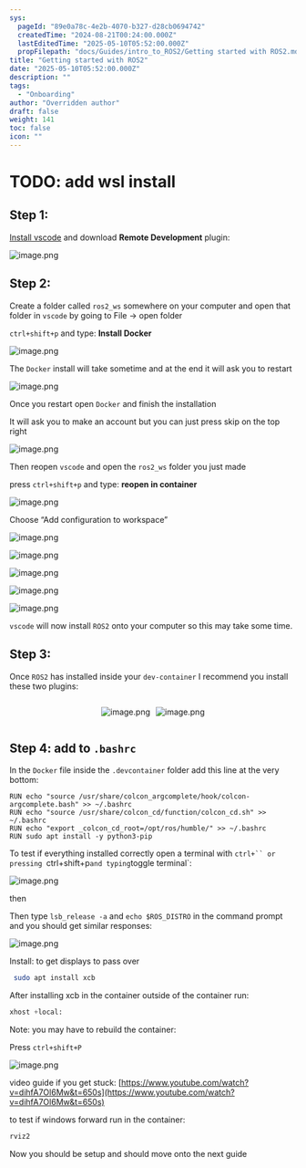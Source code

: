 ```yaml
---
sys:
  pageId: "89e0a78c-4e2b-4070-b327-d28cb0694742"
  createdTime: "2024-08-21T00:24:00.000Z"
  lastEditedTime: "2025-05-10T05:52:00.000Z"
  propFilepath: "docs/Guides/intro_to_ROS2/Getting started with ROS2.md"
title: "Getting started with ROS2"
date: "2025-05-10T05:52:00.000Z"
description: ""
tags:
  - "Onboarding"
author: "Overridden author"
draft: false
weight: 141
toc: false
icon: ""
---
```


# TODO: add wsl install

## Step 1:

[Install vscode](https://code.visualstudio.com/download) and download **Remote Development** plugin:

![image.png](https://prod-files-secure.s3.us-west-2.amazonaws.com/d518164a-d88e-44d1-a4ee-3adb3bd8bce0/efb52993-1881-4a40-b95e-6f020334f022/image.png?X-Amz-Algorithm=AWS4-HMAC-SHA256&X-Amz-Content-Sha256=UNSIGNED-PAYLOAD&X-Amz-Credential=ASIAZI2LB4667UVUTQXF%2F20250604%2Fus-west-2%2Fs3%2Faws4_request&X-Amz-Date=20250604T132644Z&X-Amz-Expires=3600&X-Amz-Security-Token=IQoJb3JpZ2luX2VjEFUaCXVzLXdlc3QtMiJGMEQCIAs%2FBabEgouae2TwbH2Gw5AlSE4znUm5tFguwxLBTJ%2BIAiB3AflKxq%2BVvYPcbvxsX%2FMlKZl7f9cev8fz7eIpn6kaByr%2FAwguEAAaDDYzNzQyMzE4MzgwNSIMmc8RkFzUWms%2BCrcxKtwD4A1eRFRoNxIpjjq1ajnGG6i%2BM0FwrEI1Uo3zl7tGKmlyQsn3hpxbWK8dsi7BoeimzRLCCvkDWhIkt1%2FPCQSYxumSBgfRBJjopA7eAlOaLR%2FylCASRTjxfw9L5tLjI40oYW69JzlIpsqVuUh%2FH7faFf7HzjxFusAE9TF7U9Twk22H7QoQSm3cSYeeeB554gHkpIwzI%2Fi8gBgUfGGJh7TLy8newLvPQDwsZSIy3fMbDj0baZ2gHX7vD3y6Hg3%2BLL2I8HKmpfeWwyceU8B3kXhs8asWMK%2FvsUUfzMfnyoVSZBKUFTpVpjF0ehab%2F75ZdNV2uye8DWpKsQQ9J6QarT%2FPEbzCkYpqBaPm7xAKmxz8MN1gq9c1dBLpLuoVfkm6JBmDf%2FrPZnnCgO2aGV0gPblR9S327qckzTZ2Pg5r1E0tlW%2BCP1qE%2Fl20PwHlQkxBozfUUHPhKJeLCOqo0Z%2Bgk49ThnPq3M0OwRSaTbebTrTmlswFygl1mP2l4rKw%2B%2BlAb%2FyA1Ss2uFuY3v5U5uT6xK14%2FhRg%2FCM%2B0omdQRAd%2BkPy5DvWnDie87rnrI9%2FRO4w9yg4ZZphgtSDgru%2BGhi6TwGumsTVr8QhIPEOuqbtDq8oO8%2BzuDFdm3LYOSRGByww14CBwgY6pgEIDp4FyN53HPcVoOU9bWqp3aqm6HS7pBWAyvJBm2YVLUC%2BQqyfOvodemLNMenxKNiLjrw7SvB96JhbL%2F0lGBrj%2B4lDYx0dd5BK%2FJtmi%2FPDxL12XcLtgl4UOuAXknP1imw97jgT5X4R1fw1lt6BzC4G7Qf2fVIUva%2FnDyVs5wRiRedWO97wk70RRgvIEqXnLkNdSOxlDo75v9NSf7YaCVUq6hCa53oC&X-Amz-Signature=5fccce72146a1ac59f378256d54146e2bb019cf834a1b50e0eddd5b9d9c60ba3&X-Amz-SignedHeaders=host&x-id=GetObject)

## Step 2:

Create a folder called `ros2_ws` somewhere on your computer and open that folder in `vscode` by going to File → open folder 

`ctrl+shift+p` and type: **Install Docker**

![image.png](https://prod-files-secure.s3.us-west-2.amazonaws.com/d518164a-d88e-44d1-a4ee-3adb3bd8bce0/2269dc0e-1cd5-47ff-bceb-c04ad9b2eab0/image.png?X-Amz-Algorithm=AWS4-HMAC-SHA256&X-Amz-Content-Sha256=UNSIGNED-PAYLOAD&X-Amz-Credential=ASIAZI2LB4667UVUTQXF%2F20250604%2Fus-west-2%2Fs3%2Faws4_request&X-Amz-Date=20250604T132644Z&X-Amz-Expires=3600&X-Amz-Security-Token=IQoJb3JpZ2luX2VjEFUaCXVzLXdlc3QtMiJGMEQCIAs%2FBabEgouae2TwbH2Gw5AlSE4znUm5tFguwxLBTJ%2BIAiB3AflKxq%2BVvYPcbvxsX%2FMlKZl7f9cev8fz7eIpn6kaByr%2FAwguEAAaDDYzNzQyMzE4MzgwNSIMmc8RkFzUWms%2BCrcxKtwD4A1eRFRoNxIpjjq1ajnGG6i%2BM0FwrEI1Uo3zl7tGKmlyQsn3hpxbWK8dsi7BoeimzRLCCvkDWhIkt1%2FPCQSYxumSBgfRBJjopA7eAlOaLR%2FylCASRTjxfw9L5tLjI40oYW69JzlIpsqVuUh%2FH7faFf7HzjxFusAE9TF7U9Twk22H7QoQSm3cSYeeeB554gHkpIwzI%2Fi8gBgUfGGJh7TLy8newLvPQDwsZSIy3fMbDj0baZ2gHX7vD3y6Hg3%2BLL2I8HKmpfeWwyceU8B3kXhs8asWMK%2FvsUUfzMfnyoVSZBKUFTpVpjF0ehab%2F75ZdNV2uye8DWpKsQQ9J6QarT%2FPEbzCkYpqBaPm7xAKmxz8MN1gq9c1dBLpLuoVfkm6JBmDf%2FrPZnnCgO2aGV0gPblR9S327qckzTZ2Pg5r1E0tlW%2BCP1qE%2Fl20PwHlQkxBozfUUHPhKJeLCOqo0Z%2Bgk49ThnPq3M0OwRSaTbebTrTmlswFygl1mP2l4rKw%2B%2BlAb%2FyA1Ss2uFuY3v5U5uT6xK14%2FhRg%2FCM%2B0omdQRAd%2BkPy5DvWnDie87rnrI9%2FRO4w9yg4ZZphgtSDgru%2BGhi6TwGumsTVr8QhIPEOuqbtDq8oO8%2BzuDFdm3LYOSRGByww14CBwgY6pgEIDp4FyN53HPcVoOU9bWqp3aqm6HS7pBWAyvJBm2YVLUC%2BQqyfOvodemLNMenxKNiLjrw7SvB96JhbL%2F0lGBrj%2B4lDYx0dd5BK%2FJtmi%2FPDxL12XcLtgl4UOuAXknP1imw97jgT5X4R1fw1lt6BzC4G7Qf2fVIUva%2FnDyVs5wRiRedWO97wk70RRgvIEqXnLkNdSOxlDo75v9NSf7YaCVUq6hCa53oC&X-Amz-Signature=b7027f916be2e737b3c4eb6611dcced2ed034c661b19f907ba46b6d8c0fc133c&X-Amz-SignedHeaders=host&x-id=GetObject)

The `Docker` install will take sometime and at the end it will ask you to restart

![image.png](https://prod-files-secure.s3.us-west-2.amazonaws.com/d518164a-d88e-44d1-a4ee-3adb3bd8bce0/ed233f78-be33-4b1f-b89c-9c346c0e961e/image.png?X-Amz-Algorithm=AWS4-HMAC-SHA256&X-Amz-Content-Sha256=UNSIGNED-PAYLOAD&X-Amz-Credential=ASIAZI2LB4667UVUTQXF%2F20250604%2Fus-west-2%2Fs3%2Faws4_request&X-Amz-Date=20250604T132644Z&X-Amz-Expires=3600&X-Amz-Security-Token=IQoJb3JpZ2luX2VjEFUaCXVzLXdlc3QtMiJGMEQCIAs%2FBabEgouae2TwbH2Gw5AlSE4znUm5tFguwxLBTJ%2BIAiB3AflKxq%2BVvYPcbvxsX%2FMlKZl7f9cev8fz7eIpn6kaByr%2FAwguEAAaDDYzNzQyMzE4MzgwNSIMmc8RkFzUWms%2BCrcxKtwD4A1eRFRoNxIpjjq1ajnGG6i%2BM0FwrEI1Uo3zl7tGKmlyQsn3hpxbWK8dsi7BoeimzRLCCvkDWhIkt1%2FPCQSYxumSBgfRBJjopA7eAlOaLR%2FylCASRTjxfw9L5tLjI40oYW69JzlIpsqVuUh%2FH7faFf7HzjxFusAE9TF7U9Twk22H7QoQSm3cSYeeeB554gHkpIwzI%2Fi8gBgUfGGJh7TLy8newLvPQDwsZSIy3fMbDj0baZ2gHX7vD3y6Hg3%2BLL2I8HKmpfeWwyceU8B3kXhs8asWMK%2FvsUUfzMfnyoVSZBKUFTpVpjF0ehab%2F75ZdNV2uye8DWpKsQQ9J6QarT%2FPEbzCkYpqBaPm7xAKmxz8MN1gq9c1dBLpLuoVfkm6JBmDf%2FrPZnnCgO2aGV0gPblR9S327qckzTZ2Pg5r1E0tlW%2BCP1qE%2Fl20PwHlQkxBozfUUHPhKJeLCOqo0Z%2Bgk49ThnPq3M0OwRSaTbebTrTmlswFygl1mP2l4rKw%2B%2BlAb%2FyA1Ss2uFuY3v5U5uT6xK14%2FhRg%2FCM%2B0omdQRAd%2BkPy5DvWnDie87rnrI9%2FRO4w9yg4ZZphgtSDgru%2BGhi6TwGumsTVr8QhIPEOuqbtDq8oO8%2BzuDFdm3LYOSRGByww14CBwgY6pgEIDp4FyN53HPcVoOU9bWqp3aqm6HS7pBWAyvJBm2YVLUC%2BQqyfOvodemLNMenxKNiLjrw7SvB96JhbL%2F0lGBrj%2B4lDYx0dd5BK%2FJtmi%2FPDxL12XcLtgl4UOuAXknP1imw97jgT5X4R1fw1lt6BzC4G7Qf2fVIUva%2FnDyVs5wRiRedWO97wk70RRgvIEqXnLkNdSOxlDo75v9NSf7YaCVUq6hCa53oC&X-Amz-Signature=555cc565fecd9153ab9b91e701a2b3672d775eeedc689ee314c2e558ad719640&X-Amz-SignedHeaders=host&x-id=GetObject)

Once you restart open `Docker` and finish the installation

It will ask you to make an account but you can just press skip on the top right

![image.png](https://prod-files-secure.s3.us-west-2.amazonaws.com/d518164a-d88e-44d1-a4ee-3adb3bd8bce0/21010ad9-1659-4fd9-9f59-9932a09b2a3d/image.png?X-Amz-Algorithm=AWS4-HMAC-SHA256&X-Amz-Content-Sha256=UNSIGNED-PAYLOAD&X-Amz-Credential=ASIAZI2LB4667UVUTQXF%2F20250604%2Fus-west-2%2Fs3%2Faws4_request&X-Amz-Date=20250604T132644Z&X-Amz-Expires=3600&X-Amz-Security-Token=IQoJb3JpZ2luX2VjEFUaCXVzLXdlc3QtMiJGMEQCIAs%2FBabEgouae2TwbH2Gw5AlSE4znUm5tFguwxLBTJ%2BIAiB3AflKxq%2BVvYPcbvxsX%2FMlKZl7f9cev8fz7eIpn6kaByr%2FAwguEAAaDDYzNzQyMzE4MzgwNSIMmc8RkFzUWms%2BCrcxKtwD4A1eRFRoNxIpjjq1ajnGG6i%2BM0FwrEI1Uo3zl7tGKmlyQsn3hpxbWK8dsi7BoeimzRLCCvkDWhIkt1%2FPCQSYxumSBgfRBJjopA7eAlOaLR%2FylCASRTjxfw9L5tLjI40oYW69JzlIpsqVuUh%2FH7faFf7HzjxFusAE9TF7U9Twk22H7QoQSm3cSYeeeB554gHkpIwzI%2Fi8gBgUfGGJh7TLy8newLvPQDwsZSIy3fMbDj0baZ2gHX7vD3y6Hg3%2BLL2I8HKmpfeWwyceU8B3kXhs8asWMK%2FvsUUfzMfnyoVSZBKUFTpVpjF0ehab%2F75ZdNV2uye8DWpKsQQ9J6QarT%2FPEbzCkYpqBaPm7xAKmxz8MN1gq9c1dBLpLuoVfkm6JBmDf%2FrPZnnCgO2aGV0gPblR9S327qckzTZ2Pg5r1E0tlW%2BCP1qE%2Fl20PwHlQkxBozfUUHPhKJeLCOqo0Z%2Bgk49ThnPq3M0OwRSaTbebTrTmlswFygl1mP2l4rKw%2B%2BlAb%2FyA1Ss2uFuY3v5U5uT6xK14%2FhRg%2FCM%2B0omdQRAd%2BkPy5DvWnDie87rnrI9%2FRO4w9yg4ZZphgtSDgru%2BGhi6TwGumsTVr8QhIPEOuqbtDq8oO8%2BzuDFdm3LYOSRGByww14CBwgY6pgEIDp4FyN53HPcVoOU9bWqp3aqm6HS7pBWAyvJBm2YVLUC%2BQqyfOvodemLNMenxKNiLjrw7SvB96JhbL%2F0lGBrj%2B4lDYx0dd5BK%2FJtmi%2FPDxL12XcLtgl4UOuAXknP1imw97jgT5X4R1fw1lt6BzC4G7Qf2fVIUva%2FnDyVs5wRiRedWO97wk70RRgvIEqXnLkNdSOxlDo75v9NSf7YaCVUq6hCa53oC&X-Amz-Signature=59c8f168e7d5af1087d55670e0909b314dc441fe0214427de77ec15b69c2f5be&X-Amz-SignedHeaders=host&x-id=GetObject)

Then reopen `vscode` and open the `ros2_ws` folder you just made

press `ctrl+shift+p` and type: **reopen in container**

![image.png](https://prod-files-secure.s3.us-west-2.amazonaws.com/d518164a-d88e-44d1-a4ee-3adb3bd8bce0/4e93b8c2-41ad-488c-8095-c74205196118/image.png?X-Amz-Algorithm=AWS4-HMAC-SHA256&X-Amz-Content-Sha256=UNSIGNED-PAYLOAD&X-Amz-Credential=ASIAZI2LB4667UVUTQXF%2F20250604%2Fus-west-2%2Fs3%2Faws4_request&X-Amz-Date=20250604T132644Z&X-Amz-Expires=3600&X-Amz-Security-Token=IQoJb3JpZ2luX2VjEFUaCXVzLXdlc3QtMiJGMEQCIAs%2FBabEgouae2TwbH2Gw5AlSE4znUm5tFguwxLBTJ%2BIAiB3AflKxq%2BVvYPcbvxsX%2FMlKZl7f9cev8fz7eIpn6kaByr%2FAwguEAAaDDYzNzQyMzE4MzgwNSIMmc8RkFzUWms%2BCrcxKtwD4A1eRFRoNxIpjjq1ajnGG6i%2BM0FwrEI1Uo3zl7tGKmlyQsn3hpxbWK8dsi7BoeimzRLCCvkDWhIkt1%2FPCQSYxumSBgfRBJjopA7eAlOaLR%2FylCASRTjxfw9L5tLjI40oYW69JzlIpsqVuUh%2FH7faFf7HzjxFusAE9TF7U9Twk22H7QoQSm3cSYeeeB554gHkpIwzI%2Fi8gBgUfGGJh7TLy8newLvPQDwsZSIy3fMbDj0baZ2gHX7vD3y6Hg3%2BLL2I8HKmpfeWwyceU8B3kXhs8asWMK%2FvsUUfzMfnyoVSZBKUFTpVpjF0ehab%2F75ZdNV2uye8DWpKsQQ9J6QarT%2FPEbzCkYpqBaPm7xAKmxz8MN1gq9c1dBLpLuoVfkm6JBmDf%2FrPZnnCgO2aGV0gPblR9S327qckzTZ2Pg5r1E0tlW%2BCP1qE%2Fl20PwHlQkxBozfUUHPhKJeLCOqo0Z%2Bgk49ThnPq3M0OwRSaTbebTrTmlswFygl1mP2l4rKw%2B%2BlAb%2FyA1Ss2uFuY3v5U5uT6xK14%2FhRg%2FCM%2B0omdQRAd%2BkPy5DvWnDie87rnrI9%2FRO4w9yg4ZZphgtSDgru%2BGhi6TwGumsTVr8QhIPEOuqbtDq8oO8%2BzuDFdm3LYOSRGByww14CBwgY6pgEIDp4FyN53HPcVoOU9bWqp3aqm6HS7pBWAyvJBm2YVLUC%2BQqyfOvodemLNMenxKNiLjrw7SvB96JhbL%2F0lGBrj%2B4lDYx0dd5BK%2FJtmi%2FPDxL12XcLtgl4UOuAXknP1imw97jgT5X4R1fw1lt6BzC4G7Qf2fVIUva%2FnDyVs5wRiRedWO97wk70RRgvIEqXnLkNdSOxlDo75v9NSf7YaCVUq6hCa53oC&X-Amz-Signature=670485fdfe958f3ef5d54871989c653acd81cf6c01823a80a81e801a3764922f&X-Amz-SignedHeaders=host&x-id=GetObject)

Choose “Add configuration to workspace”

![image.png](https://prod-files-secure.s3.us-west-2.amazonaws.com/d518164a-d88e-44d1-a4ee-3adb3bd8bce0/9560b282-5060-4989-ba37-97e7b2c22476/image.png?X-Amz-Algorithm=AWS4-HMAC-SHA256&X-Amz-Content-Sha256=UNSIGNED-PAYLOAD&X-Amz-Credential=ASIAZI2LB4667UVUTQXF%2F20250604%2Fus-west-2%2Fs3%2Faws4_request&X-Amz-Date=20250604T132644Z&X-Amz-Expires=3600&X-Amz-Security-Token=IQoJb3JpZ2luX2VjEFUaCXVzLXdlc3QtMiJGMEQCIAs%2FBabEgouae2TwbH2Gw5AlSE4znUm5tFguwxLBTJ%2BIAiB3AflKxq%2BVvYPcbvxsX%2FMlKZl7f9cev8fz7eIpn6kaByr%2FAwguEAAaDDYzNzQyMzE4MzgwNSIMmc8RkFzUWms%2BCrcxKtwD4A1eRFRoNxIpjjq1ajnGG6i%2BM0FwrEI1Uo3zl7tGKmlyQsn3hpxbWK8dsi7BoeimzRLCCvkDWhIkt1%2FPCQSYxumSBgfRBJjopA7eAlOaLR%2FylCASRTjxfw9L5tLjI40oYW69JzlIpsqVuUh%2FH7faFf7HzjxFusAE9TF7U9Twk22H7QoQSm3cSYeeeB554gHkpIwzI%2Fi8gBgUfGGJh7TLy8newLvPQDwsZSIy3fMbDj0baZ2gHX7vD3y6Hg3%2BLL2I8HKmpfeWwyceU8B3kXhs8asWMK%2FvsUUfzMfnyoVSZBKUFTpVpjF0ehab%2F75ZdNV2uye8DWpKsQQ9J6QarT%2FPEbzCkYpqBaPm7xAKmxz8MN1gq9c1dBLpLuoVfkm6JBmDf%2FrPZnnCgO2aGV0gPblR9S327qckzTZ2Pg5r1E0tlW%2BCP1qE%2Fl20PwHlQkxBozfUUHPhKJeLCOqo0Z%2Bgk49ThnPq3M0OwRSaTbebTrTmlswFygl1mP2l4rKw%2B%2BlAb%2FyA1Ss2uFuY3v5U5uT6xK14%2FhRg%2FCM%2B0omdQRAd%2BkPy5DvWnDie87rnrI9%2FRO4w9yg4ZZphgtSDgru%2BGhi6TwGumsTVr8QhIPEOuqbtDq8oO8%2BzuDFdm3LYOSRGByww14CBwgY6pgEIDp4FyN53HPcVoOU9bWqp3aqm6HS7pBWAyvJBm2YVLUC%2BQqyfOvodemLNMenxKNiLjrw7SvB96JhbL%2F0lGBrj%2B4lDYx0dd5BK%2FJtmi%2FPDxL12XcLtgl4UOuAXknP1imw97jgT5X4R1fw1lt6BzC4G7Qf2fVIUva%2FnDyVs5wRiRedWO97wk70RRgvIEqXnLkNdSOxlDo75v9NSf7YaCVUq6hCa53oC&X-Amz-Signature=c17eafa804769ac185c93b91cece6ac22f6daeb20fc1200ab35a2bc1b0d3cdf9&X-Amz-SignedHeaders=host&x-id=GetObject)

![image.png](https://prod-files-secure.s3.us-west-2.amazonaws.com/d518164a-d88e-44d1-a4ee-3adb3bd8bce0/2ee63f81-886b-48e8-a553-dc6e5eac99e4/image.png?X-Amz-Algorithm=AWS4-HMAC-SHA256&X-Amz-Content-Sha256=UNSIGNED-PAYLOAD&X-Amz-Credential=ASIAZI2LB4667UVUTQXF%2F20250604%2Fus-west-2%2Fs3%2Faws4_request&X-Amz-Date=20250604T132644Z&X-Amz-Expires=3600&X-Amz-Security-Token=IQoJb3JpZ2luX2VjEFUaCXVzLXdlc3QtMiJGMEQCIAs%2FBabEgouae2TwbH2Gw5AlSE4znUm5tFguwxLBTJ%2BIAiB3AflKxq%2BVvYPcbvxsX%2FMlKZl7f9cev8fz7eIpn6kaByr%2FAwguEAAaDDYzNzQyMzE4MzgwNSIMmc8RkFzUWms%2BCrcxKtwD4A1eRFRoNxIpjjq1ajnGG6i%2BM0FwrEI1Uo3zl7tGKmlyQsn3hpxbWK8dsi7BoeimzRLCCvkDWhIkt1%2FPCQSYxumSBgfRBJjopA7eAlOaLR%2FylCASRTjxfw9L5tLjI40oYW69JzlIpsqVuUh%2FH7faFf7HzjxFusAE9TF7U9Twk22H7QoQSm3cSYeeeB554gHkpIwzI%2Fi8gBgUfGGJh7TLy8newLvPQDwsZSIy3fMbDj0baZ2gHX7vD3y6Hg3%2BLL2I8HKmpfeWwyceU8B3kXhs8asWMK%2FvsUUfzMfnyoVSZBKUFTpVpjF0ehab%2F75ZdNV2uye8DWpKsQQ9J6QarT%2FPEbzCkYpqBaPm7xAKmxz8MN1gq9c1dBLpLuoVfkm6JBmDf%2FrPZnnCgO2aGV0gPblR9S327qckzTZ2Pg5r1E0tlW%2BCP1qE%2Fl20PwHlQkxBozfUUHPhKJeLCOqo0Z%2Bgk49ThnPq3M0OwRSaTbebTrTmlswFygl1mP2l4rKw%2B%2BlAb%2FyA1Ss2uFuY3v5U5uT6xK14%2FhRg%2FCM%2B0omdQRAd%2BkPy5DvWnDie87rnrI9%2FRO4w9yg4ZZphgtSDgru%2BGhi6TwGumsTVr8QhIPEOuqbtDq8oO8%2BzuDFdm3LYOSRGByww14CBwgY6pgEIDp4FyN53HPcVoOU9bWqp3aqm6HS7pBWAyvJBm2YVLUC%2BQqyfOvodemLNMenxKNiLjrw7SvB96JhbL%2F0lGBrj%2B4lDYx0dd5BK%2FJtmi%2FPDxL12XcLtgl4UOuAXknP1imw97jgT5X4R1fw1lt6BzC4G7Qf2fVIUva%2FnDyVs5wRiRedWO97wk70RRgvIEqXnLkNdSOxlDo75v9NSf7YaCVUq6hCa53oC&X-Amz-Signature=e261cfc372fdee226d76bec3cb050ca16ec4fcfacb026b97d28dfc5038b12ce0&X-Amz-SignedHeaders=host&x-id=GetObject)

![image.png](https://prod-files-secure.s3.us-west-2.amazonaws.com/d518164a-d88e-44d1-a4ee-3adb3bd8bce0/ae1580b2-b048-407e-aed9-b584224a7a04/image.png?X-Amz-Algorithm=AWS4-HMAC-SHA256&X-Amz-Content-Sha256=UNSIGNED-PAYLOAD&X-Amz-Credential=ASIAZI2LB4667UVUTQXF%2F20250604%2Fus-west-2%2Fs3%2Faws4_request&X-Amz-Date=20250604T132644Z&X-Amz-Expires=3600&X-Amz-Security-Token=IQoJb3JpZ2luX2VjEFUaCXVzLXdlc3QtMiJGMEQCIAs%2FBabEgouae2TwbH2Gw5AlSE4znUm5tFguwxLBTJ%2BIAiB3AflKxq%2BVvYPcbvxsX%2FMlKZl7f9cev8fz7eIpn6kaByr%2FAwguEAAaDDYzNzQyMzE4MzgwNSIMmc8RkFzUWms%2BCrcxKtwD4A1eRFRoNxIpjjq1ajnGG6i%2BM0FwrEI1Uo3zl7tGKmlyQsn3hpxbWK8dsi7BoeimzRLCCvkDWhIkt1%2FPCQSYxumSBgfRBJjopA7eAlOaLR%2FylCASRTjxfw9L5tLjI40oYW69JzlIpsqVuUh%2FH7faFf7HzjxFusAE9TF7U9Twk22H7QoQSm3cSYeeeB554gHkpIwzI%2Fi8gBgUfGGJh7TLy8newLvPQDwsZSIy3fMbDj0baZ2gHX7vD3y6Hg3%2BLL2I8HKmpfeWwyceU8B3kXhs8asWMK%2FvsUUfzMfnyoVSZBKUFTpVpjF0ehab%2F75ZdNV2uye8DWpKsQQ9J6QarT%2FPEbzCkYpqBaPm7xAKmxz8MN1gq9c1dBLpLuoVfkm6JBmDf%2FrPZnnCgO2aGV0gPblR9S327qckzTZ2Pg5r1E0tlW%2BCP1qE%2Fl20PwHlQkxBozfUUHPhKJeLCOqo0Z%2Bgk49ThnPq3M0OwRSaTbebTrTmlswFygl1mP2l4rKw%2B%2BlAb%2FyA1Ss2uFuY3v5U5uT6xK14%2FhRg%2FCM%2B0omdQRAd%2BkPy5DvWnDie87rnrI9%2FRO4w9yg4ZZphgtSDgru%2BGhi6TwGumsTVr8QhIPEOuqbtDq8oO8%2BzuDFdm3LYOSRGByww14CBwgY6pgEIDp4FyN53HPcVoOU9bWqp3aqm6HS7pBWAyvJBm2YVLUC%2BQqyfOvodemLNMenxKNiLjrw7SvB96JhbL%2F0lGBrj%2B4lDYx0dd5BK%2FJtmi%2FPDxL12XcLtgl4UOuAXknP1imw97jgT5X4R1fw1lt6BzC4G7Qf2fVIUva%2FnDyVs5wRiRedWO97wk70RRgvIEqXnLkNdSOxlDo75v9NSf7YaCVUq6hCa53oC&X-Amz-Signature=d8130fc05506dfa1eaf217400503a8f5daa205473ecc48b88b79ceca993e3151&X-Amz-SignedHeaders=host&x-id=GetObject)

![image.png](https://prod-files-secure.s3.us-west-2.amazonaws.com/d518164a-d88e-44d1-a4ee-3adb3bd8bce0/53255b28-f75e-430f-b9e3-c0ac8577e42b/image.png?X-Amz-Algorithm=AWS4-HMAC-SHA256&X-Amz-Content-Sha256=UNSIGNED-PAYLOAD&X-Amz-Credential=ASIAZI2LB4667UVUTQXF%2F20250604%2Fus-west-2%2Fs3%2Faws4_request&X-Amz-Date=20250604T132644Z&X-Amz-Expires=3600&X-Amz-Security-Token=IQoJb3JpZ2luX2VjEFUaCXVzLXdlc3QtMiJGMEQCIAs%2FBabEgouae2TwbH2Gw5AlSE4znUm5tFguwxLBTJ%2BIAiB3AflKxq%2BVvYPcbvxsX%2FMlKZl7f9cev8fz7eIpn6kaByr%2FAwguEAAaDDYzNzQyMzE4MzgwNSIMmc8RkFzUWms%2BCrcxKtwD4A1eRFRoNxIpjjq1ajnGG6i%2BM0FwrEI1Uo3zl7tGKmlyQsn3hpxbWK8dsi7BoeimzRLCCvkDWhIkt1%2FPCQSYxumSBgfRBJjopA7eAlOaLR%2FylCASRTjxfw9L5tLjI40oYW69JzlIpsqVuUh%2FH7faFf7HzjxFusAE9TF7U9Twk22H7QoQSm3cSYeeeB554gHkpIwzI%2Fi8gBgUfGGJh7TLy8newLvPQDwsZSIy3fMbDj0baZ2gHX7vD3y6Hg3%2BLL2I8HKmpfeWwyceU8B3kXhs8asWMK%2FvsUUfzMfnyoVSZBKUFTpVpjF0ehab%2F75ZdNV2uye8DWpKsQQ9J6QarT%2FPEbzCkYpqBaPm7xAKmxz8MN1gq9c1dBLpLuoVfkm6JBmDf%2FrPZnnCgO2aGV0gPblR9S327qckzTZ2Pg5r1E0tlW%2BCP1qE%2Fl20PwHlQkxBozfUUHPhKJeLCOqo0Z%2Bgk49ThnPq3M0OwRSaTbebTrTmlswFygl1mP2l4rKw%2B%2BlAb%2FyA1Ss2uFuY3v5U5uT6xK14%2FhRg%2FCM%2B0omdQRAd%2BkPy5DvWnDie87rnrI9%2FRO4w9yg4ZZphgtSDgru%2BGhi6TwGumsTVr8QhIPEOuqbtDq8oO8%2BzuDFdm3LYOSRGByww14CBwgY6pgEIDp4FyN53HPcVoOU9bWqp3aqm6HS7pBWAyvJBm2YVLUC%2BQqyfOvodemLNMenxKNiLjrw7SvB96JhbL%2F0lGBrj%2B4lDYx0dd5BK%2FJtmi%2FPDxL12XcLtgl4UOuAXknP1imw97jgT5X4R1fw1lt6BzC4G7Qf2fVIUva%2FnDyVs5wRiRedWO97wk70RRgvIEqXnLkNdSOxlDo75v9NSf7YaCVUq6hCa53oC&X-Amz-Signature=6e33ba87b1a551a24aba678fbd77e129bd6df00c7bf4aaa705cac95626bdc7e8&X-Amz-SignedHeaders=host&x-id=GetObject)

![image.png](https://prod-files-secure.s3.us-west-2.amazonaws.com/d518164a-d88e-44d1-a4ee-3adb3bd8bce0/7c562767-5af9-4ffb-97d1-327bcdf4ee00/image.png?X-Amz-Algorithm=AWS4-HMAC-SHA256&X-Amz-Content-Sha256=UNSIGNED-PAYLOAD&X-Amz-Credential=ASIAZI2LB4667UVUTQXF%2F20250604%2Fus-west-2%2Fs3%2Faws4_request&X-Amz-Date=20250604T132644Z&X-Amz-Expires=3600&X-Amz-Security-Token=IQoJb3JpZ2luX2VjEFUaCXVzLXdlc3QtMiJGMEQCIAs%2FBabEgouae2TwbH2Gw5AlSE4znUm5tFguwxLBTJ%2BIAiB3AflKxq%2BVvYPcbvxsX%2FMlKZl7f9cev8fz7eIpn6kaByr%2FAwguEAAaDDYzNzQyMzE4MzgwNSIMmc8RkFzUWms%2BCrcxKtwD4A1eRFRoNxIpjjq1ajnGG6i%2BM0FwrEI1Uo3zl7tGKmlyQsn3hpxbWK8dsi7BoeimzRLCCvkDWhIkt1%2FPCQSYxumSBgfRBJjopA7eAlOaLR%2FylCASRTjxfw9L5tLjI40oYW69JzlIpsqVuUh%2FH7faFf7HzjxFusAE9TF7U9Twk22H7QoQSm3cSYeeeB554gHkpIwzI%2Fi8gBgUfGGJh7TLy8newLvPQDwsZSIy3fMbDj0baZ2gHX7vD3y6Hg3%2BLL2I8HKmpfeWwyceU8B3kXhs8asWMK%2FvsUUfzMfnyoVSZBKUFTpVpjF0ehab%2F75ZdNV2uye8DWpKsQQ9J6QarT%2FPEbzCkYpqBaPm7xAKmxz8MN1gq9c1dBLpLuoVfkm6JBmDf%2FrPZnnCgO2aGV0gPblR9S327qckzTZ2Pg5r1E0tlW%2BCP1qE%2Fl20PwHlQkxBozfUUHPhKJeLCOqo0Z%2Bgk49ThnPq3M0OwRSaTbebTrTmlswFygl1mP2l4rKw%2B%2BlAb%2FyA1Ss2uFuY3v5U5uT6xK14%2FhRg%2FCM%2B0omdQRAd%2BkPy5DvWnDie87rnrI9%2FRO4w9yg4ZZphgtSDgru%2BGhi6TwGumsTVr8QhIPEOuqbtDq8oO8%2BzuDFdm3LYOSRGByww14CBwgY6pgEIDp4FyN53HPcVoOU9bWqp3aqm6HS7pBWAyvJBm2YVLUC%2BQqyfOvodemLNMenxKNiLjrw7SvB96JhbL%2F0lGBrj%2B4lDYx0dd5BK%2FJtmi%2FPDxL12XcLtgl4UOuAXknP1imw97jgT5X4R1fw1lt6BzC4G7Qf2fVIUva%2FnDyVs5wRiRedWO97wk70RRgvIEqXnLkNdSOxlDo75v9NSf7YaCVUq6hCa53oC&X-Amz-Signature=4561b559ef6ed65bb9544d52c08a1e3d4c318efe651015a0f8fc1d22adcc7738&X-Amz-SignedHeaders=host&x-id=GetObject)

`vscode` will now install `ROS2` onto your computer so this may take some time.

## Step 3:

Once `ROS2` has installed inside your `dev-container` I recommend you install these two plugins:

<div style="display: flex;flex-direction: row; column-gap:10px; max-width: 630px;justify-content: center;">
<div>

![image.png](https://prod-files-secure.s3.us-west-2.amazonaws.com/d518164a-d88e-44d1-a4ee-3adb3bd8bce0/3fc3d550-5a54-4ba1-ba6b-faa01cdb7369/image.png?X-Amz-Algorithm=AWS4-HMAC-SHA256&X-Amz-Content-Sha256=UNSIGNED-PAYLOAD&X-Amz-Credential=ASIAZI2LB466QKMS3JM7%2F20250604%2Fus-west-2%2Fs3%2Faws4_request&X-Amz-Date=20250604T132650Z&X-Amz-Expires=3600&X-Amz-Security-Token=IQoJb3JpZ2luX2VjEFUaCXVzLXdlc3QtMiJHMEUCIQDBBWXKed6h7ogGDmvhjn15BgoUVLyYhwM8kpJHY%2FrAWQIgFjko5KdwllYoaiBRQpNTOqraKLbSKE1GWf3464Nt2w8q%2FwMILhAAGgw2Mzc0MjMxODM4MDUiDADlfo34%2BJcqZ63h5yrcA4eRjn%2Fyd8JQcIi8oPO1VL3BYo0bAKwlA1TCxwAVsHt2prwyzwPqo0LOYPfq%2B5Cl1HAQebTBm4QLQq9vlIpLUSjC3OlTuF7Qr5FKUgitHrqf97DweIr3xO4S0Ss4l%2F8f6cS0TfzNN62xTdkgWPM%2F9Da0iCxAW6FH10ZDbNDmk09FjIJOdpfJy%2Fo4InwesgTkJi4O9nHoVthkBo%2FeydUtQnQF41dxx0YIdXsKVWyHMpjOpTAbF1jsjrosF2iTzXU5440Onkhkaj23m4BaYgyurj9cTYU%2FCQoX3JGaZdRV11w7Ufw9awyW7bRngnytgcbh2yTjLe81iE0nKh9v42xfoTRwQnytRkE2KJRLmkVE3qNiGpi92l7TNr2lpPcox48up9p3iwZx2DjD5HxKWEJH8iwuazCxqTwlEURFrTwgn1lDMWrkN3VdsArreXKnhxozTTt8VudcHPiv5tPb6zI6o%2F7TFabtAwYofGR8MvX60cSnossqd5d4CEdSUjOXttosnxYLyWx6n2akeGqNvAsnnVswPRnFgTLdK%2BRe8As4Vkpzv43T23zWey1ZhQJH%2BJBI47hD0UTPMmeYZ%2BkiL8K0Ze90yaSCNIBA2KWb9%2F06XCOna8eOsdHr86ucHsriMO%2BAgcIGOqUBVrCgrEYoWQElWig6flh5%2FX52dkFJ6w5W5P%2BBniTKgcKThj6WBfRQEmkxkZqQfi5TmzOCN5GcERmayzRDyZAsSMX1KvgD3Qj0lAgHo5rJuVNcStiez2lxgpLGqP8mia4SfnMAOUKk4Ull6lZbCxDfIKpxF3k4VWXBEdI3C3xZ38NfKksSiswzrhGf3shkKKxWfgyhhswv6t6BkVBNtkvtT8%2F9ceWA&X-Amz-Signature=e00bb34cc63e0f4152e668c49773dfda9afcf94564b5db58fb5af89822283dca&X-Amz-SignedHeaders=host&x-id=GetObject)

</div>
<div>

![image.png](https://prod-files-secure.s3.us-west-2.amazonaws.com/d518164a-d88e-44d1-a4ee-3adb3bd8bce0/d994cc66-13c2-4093-a5a3-f84cf4601a82/image.png?X-Amz-Algorithm=AWS4-HMAC-SHA256&X-Amz-Content-Sha256=UNSIGNED-PAYLOAD&X-Amz-Credential=ASIAZI2LB466QQQYLXTK%2F20250604%2Fus-west-2%2Fs3%2Faws4_request&X-Amz-Date=20250604T132654Z&X-Amz-Expires=3600&X-Amz-Security-Token=IQoJb3JpZ2luX2VjEFUaCXVzLXdlc3QtMiJGMEQCIAygUoRcCBMoq8vYdyXNdef97XWZeyqH0mPuc8QPddT7AiA57wfHMWMPlhhcZHvX1%2FlGZ%2BsQomJEnmvFOhHYZPJmuCr%2FAwguEAAaDDYzNzQyMzE4MzgwNSIMOaO8lKX5sJyWsGhQKtwDX3ISOoFFHZtz6DTO0dYvj%2F7ieLTm4SSLCp7n8yYNaiJjt27zEQkekHzgDJ1Hk5vgGUOOorfbuD43zyeHxQHtfm9r7XqnE6kReeK4dsNtX6l0Ktp2ouYob7ka1R7gnIYaXOgwdTAGo15gDqvxqFGaRrNZF%2Fwn9YML5FfPRogA2HIYfVBO0q4pmi5KFw9uXVqFQNqTW5mEn9YkgAB3z4mTzxd08geGr1qiM0511%2Fn2%2BVTi0CwrYWq3uE%2BxwLQA68M6kw16GZwyxrelRlQMhN99zoxhsUC8bGNn0RTu3nnFjffvbnrniAb09xx3rEtnGVV%2BESmgoQAmD6C%2FazZ4k38UjOR6hQUjRn%2BaubkVGIeOvIumg8dFLQjajvTXymm0XJmubkstmOWnwmpUFZjD03tRJ4GgYpbGddfBPJC0Dq4NJ6Pm4BH3tM0K2Khn61D3mNDn0SOfAC%2FHJFboJRL%2FI9zS0ScNmjvGMMmJzq2761Y8vlF%2FKn9jkS508jEq2tDPySVgKZa7vFeGRa630umJuWYqPAk5FDOcV3BMF%2BkfkeI5W9fuDVJSWgU6eUWB9mH4OM6Cnqs0leiupQIMV65UtXH4lsYghjp6b910%2BAOvhJrSADlym7gMuMvIkItuDRgwj4CBwgY6pgH4XC5J%2FagoQRhTKFmL5hngKlZ1AKmDy78v4v6zrngBR%2BSRRmD5RUKHGOezRWfmozRxxMEWeh9FBD%2BdNZ9YApEPnCHLOy6gLPBQOR%2B5kwUUY70jIlfAmqbPsNqaipNDzqEl33k92JdhdqKF1qPCTxEl8IXUMTridXEAP9h9v3dW7zwjqjObp2yvsqDbAQ7%2BmE5vEVLYV%2Frh5%2FTrwi0S0YwTt3ffcjfu&X-Amz-Signature=35a027d65efd5aaaf58b88ec5296a2364028cefcb762b4d2b8bb6979aa00ca97&X-Amz-SignedHeaders=host&x-id=GetObject)

</div>
</div>

## Step 4: add to `.bashrc`

In the `Docker` file inside the `.devcontainer` folder add this line at the very bottom: 

```docker
RUN echo "source /usr/share/colcon_argcomplete/hook/colcon-argcomplete.bash" >> ~/.bashrc
RUN echo "source /usr/share/colcon_cd/function/colcon_cd.sh" >> ~/.bashrc
RUN echo "export _colcon_cd_root=/opt/ros/humble/" >> ~/.bashrc
RUN sudo apt install -y python3-pip 
```

To test if everything installed correctly open a terminal with `ctrl+`` or pressing `ctrl+shift+p` and typing `toggle terminal`:

![image.png](https://prod-files-secure.s3.us-west-2.amazonaws.com/d518164a-d88e-44d1-a4ee-3adb3bd8bce0/6a4943d8-b04e-4c02-9a58-775f3384d1a5/image.png?X-Amz-Algorithm=AWS4-HMAC-SHA256&X-Amz-Content-Sha256=UNSIGNED-PAYLOAD&X-Amz-Credential=ASIAZI2LB4667UVUTQXF%2F20250604%2Fus-west-2%2Fs3%2Faws4_request&X-Amz-Date=20250604T132644Z&X-Amz-Expires=3600&X-Amz-Security-Token=IQoJb3JpZ2luX2VjEFUaCXVzLXdlc3QtMiJGMEQCIAs%2FBabEgouae2TwbH2Gw5AlSE4znUm5tFguwxLBTJ%2BIAiB3AflKxq%2BVvYPcbvxsX%2FMlKZl7f9cev8fz7eIpn6kaByr%2FAwguEAAaDDYzNzQyMzE4MzgwNSIMmc8RkFzUWms%2BCrcxKtwD4A1eRFRoNxIpjjq1ajnGG6i%2BM0FwrEI1Uo3zl7tGKmlyQsn3hpxbWK8dsi7BoeimzRLCCvkDWhIkt1%2FPCQSYxumSBgfRBJjopA7eAlOaLR%2FylCASRTjxfw9L5tLjI40oYW69JzlIpsqVuUh%2FH7faFf7HzjxFusAE9TF7U9Twk22H7QoQSm3cSYeeeB554gHkpIwzI%2Fi8gBgUfGGJh7TLy8newLvPQDwsZSIy3fMbDj0baZ2gHX7vD3y6Hg3%2BLL2I8HKmpfeWwyceU8B3kXhs8asWMK%2FvsUUfzMfnyoVSZBKUFTpVpjF0ehab%2F75ZdNV2uye8DWpKsQQ9J6QarT%2FPEbzCkYpqBaPm7xAKmxz8MN1gq9c1dBLpLuoVfkm6JBmDf%2FrPZnnCgO2aGV0gPblR9S327qckzTZ2Pg5r1E0tlW%2BCP1qE%2Fl20PwHlQkxBozfUUHPhKJeLCOqo0Z%2Bgk49ThnPq3M0OwRSaTbebTrTmlswFygl1mP2l4rKw%2B%2BlAb%2FyA1Ss2uFuY3v5U5uT6xK14%2FhRg%2FCM%2B0omdQRAd%2BkPy5DvWnDie87rnrI9%2FRO4w9yg4ZZphgtSDgru%2BGhi6TwGumsTVr8QhIPEOuqbtDq8oO8%2BzuDFdm3LYOSRGByww14CBwgY6pgEIDp4FyN53HPcVoOU9bWqp3aqm6HS7pBWAyvJBm2YVLUC%2BQqyfOvodemLNMenxKNiLjrw7SvB96JhbL%2F0lGBrj%2B4lDYx0dd5BK%2FJtmi%2FPDxL12XcLtgl4UOuAXknP1imw97jgT5X4R1fw1lt6BzC4G7Qf2fVIUva%2FnDyVs5wRiRedWO97wk70RRgvIEqXnLkNdSOxlDo75v9NSf7YaCVUq6hCa53oC&X-Amz-Signature=f1718a9ab2d20e753e46cd49240b8babb77e36fdbf4a16bdb539f357ce576ba7&X-Amz-SignedHeaders=host&x-id=GetObject)

then 

Then type `lsb_release -a` and `echo $ROS_DISTRO` in the command prompt and you should get similar responses:

![image.png](https://prod-files-secure.s3.us-west-2.amazonaws.com/d518164a-d88e-44d1-a4ee-3adb3bd8bce0/3e635dec-a805-4e85-8b9e-d000e5b71a4e/image.png?X-Amz-Algorithm=AWS4-HMAC-SHA256&X-Amz-Content-Sha256=UNSIGNED-PAYLOAD&X-Amz-Credential=ASIAZI2LB4667UVUTQXF%2F20250604%2Fus-west-2%2Fs3%2Faws4_request&X-Amz-Date=20250604T132644Z&X-Amz-Expires=3600&X-Amz-Security-Token=IQoJb3JpZ2luX2VjEFUaCXVzLXdlc3QtMiJGMEQCIAs%2FBabEgouae2TwbH2Gw5AlSE4znUm5tFguwxLBTJ%2BIAiB3AflKxq%2BVvYPcbvxsX%2FMlKZl7f9cev8fz7eIpn6kaByr%2FAwguEAAaDDYzNzQyMzE4MzgwNSIMmc8RkFzUWms%2BCrcxKtwD4A1eRFRoNxIpjjq1ajnGG6i%2BM0FwrEI1Uo3zl7tGKmlyQsn3hpxbWK8dsi7BoeimzRLCCvkDWhIkt1%2FPCQSYxumSBgfRBJjopA7eAlOaLR%2FylCASRTjxfw9L5tLjI40oYW69JzlIpsqVuUh%2FH7faFf7HzjxFusAE9TF7U9Twk22H7QoQSm3cSYeeeB554gHkpIwzI%2Fi8gBgUfGGJh7TLy8newLvPQDwsZSIy3fMbDj0baZ2gHX7vD3y6Hg3%2BLL2I8HKmpfeWwyceU8B3kXhs8asWMK%2FvsUUfzMfnyoVSZBKUFTpVpjF0ehab%2F75ZdNV2uye8DWpKsQQ9J6QarT%2FPEbzCkYpqBaPm7xAKmxz8MN1gq9c1dBLpLuoVfkm6JBmDf%2FrPZnnCgO2aGV0gPblR9S327qckzTZ2Pg5r1E0tlW%2BCP1qE%2Fl20PwHlQkxBozfUUHPhKJeLCOqo0Z%2Bgk49ThnPq3M0OwRSaTbebTrTmlswFygl1mP2l4rKw%2B%2BlAb%2FyA1Ss2uFuY3v5U5uT6xK14%2FhRg%2FCM%2B0omdQRAd%2BkPy5DvWnDie87rnrI9%2FRO4w9yg4ZZphgtSDgru%2BGhi6TwGumsTVr8QhIPEOuqbtDq8oO8%2BzuDFdm3LYOSRGByww14CBwgY6pgEIDp4FyN53HPcVoOU9bWqp3aqm6HS7pBWAyvJBm2YVLUC%2BQqyfOvodemLNMenxKNiLjrw7SvB96JhbL%2F0lGBrj%2B4lDYx0dd5BK%2FJtmi%2FPDxL12XcLtgl4UOuAXknP1imw97jgT5X4R1fw1lt6BzC4G7Qf2fVIUva%2FnDyVs5wRiRedWO97wk70RRgvIEqXnLkNdSOxlDo75v9NSf7YaCVUq6hCa53oC&X-Amz-Signature=769731832136df52c9d98361df6845b067def13d8328308d806c4948062dc9df&X-Amz-SignedHeaders=host&x-id=GetObject)

Install:  to get displays to pass over

```bash
 sudo apt install xcb
```

After installing xcb in the container outside of the container run:

```python
xhost +local:
```

Note: you may have to rebuild the container:

Press `ctrl+shift+P`

![image.png](https://prod-files-secure.s3.us-west-2.amazonaws.com/d518164a-d88e-44d1-a4ee-3adb3bd8bce0/6c2be660-2618-4c38-9c26-53554f7a0b7b/image.png?X-Amz-Algorithm=AWS4-HMAC-SHA256&X-Amz-Content-Sha256=UNSIGNED-PAYLOAD&X-Amz-Credential=ASIAZI2LB4667UVUTQXF%2F20250604%2Fus-west-2%2Fs3%2Faws4_request&X-Amz-Date=20250604T132644Z&X-Amz-Expires=3600&X-Amz-Security-Token=IQoJb3JpZ2luX2VjEFUaCXVzLXdlc3QtMiJGMEQCIAs%2FBabEgouae2TwbH2Gw5AlSE4znUm5tFguwxLBTJ%2BIAiB3AflKxq%2BVvYPcbvxsX%2FMlKZl7f9cev8fz7eIpn6kaByr%2FAwguEAAaDDYzNzQyMzE4MzgwNSIMmc8RkFzUWms%2BCrcxKtwD4A1eRFRoNxIpjjq1ajnGG6i%2BM0FwrEI1Uo3zl7tGKmlyQsn3hpxbWK8dsi7BoeimzRLCCvkDWhIkt1%2FPCQSYxumSBgfRBJjopA7eAlOaLR%2FylCASRTjxfw9L5tLjI40oYW69JzlIpsqVuUh%2FH7faFf7HzjxFusAE9TF7U9Twk22H7QoQSm3cSYeeeB554gHkpIwzI%2Fi8gBgUfGGJh7TLy8newLvPQDwsZSIy3fMbDj0baZ2gHX7vD3y6Hg3%2BLL2I8HKmpfeWwyceU8B3kXhs8asWMK%2FvsUUfzMfnyoVSZBKUFTpVpjF0ehab%2F75ZdNV2uye8DWpKsQQ9J6QarT%2FPEbzCkYpqBaPm7xAKmxz8MN1gq9c1dBLpLuoVfkm6JBmDf%2FrPZnnCgO2aGV0gPblR9S327qckzTZ2Pg5r1E0tlW%2BCP1qE%2Fl20PwHlQkxBozfUUHPhKJeLCOqo0Z%2Bgk49ThnPq3M0OwRSaTbebTrTmlswFygl1mP2l4rKw%2B%2BlAb%2FyA1Ss2uFuY3v5U5uT6xK14%2FhRg%2FCM%2B0omdQRAd%2BkPy5DvWnDie87rnrI9%2FRO4w9yg4ZZphgtSDgru%2BGhi6TwGumsTVr8QhIPEOuqbtDq8oO8%2BzuDFdm3LYOSRGByww14CBwgY6pgEIDp4FyN53HPcVoOU9bWqp3aqm6HS7pBWAyvJBm2YVLUC%2BQqyfOvodemLNMenxKNiLjrw7SvB96JhbL%2F0lGBrj%2B4lDYx0dd5BK%2FJtmi%2FPDxL12XcLtgl4UOuAXknP1imw97jgT5X4R1fw1lt6BzC4G7Qf2fVIUva%2FnDyVs5wRiRedWO97wk70RRgvIEqXnLkNdSOxlDo75v9NSf7YaCVUq6hCa53oC&X-Amz-Signature=791eef9e0d898faf173f926f74352031436efc22471d66543f8d020f066b0dbd&X-Amz-SignedHeaders=host&x-id=GetObject)

video guide if you get stuck: [https://www.youtube.com/watch?v=dihfA7Ol6Mw&t=650s](https://www.youtube.com/watch?v=dihfA7Ol6Mw&t=650s)

to test if windows forward run in the container:

```bash
rviz2
```

Now you should be setup and should move onto the next guide 
